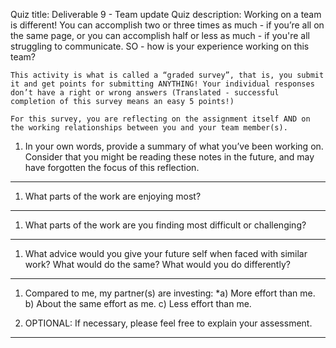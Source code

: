 Quiz title: Deliverable 9 - Team update
Quiz description: Working on a team is different! You can accomplish two or three times as much - if you’re all on the same page, or you can accomplish half or less as much - if you're all struggling to communicate. SO - how is your experience working on this team?

    This activity is what is called a “graded survey”, that is, you submit it and get points for submitting ANYTHING! Your individual responses don’t have a right or wrong answers (Translated - successful completion of this survey means an easy 5 points!)

    For this survey, you are reflecting on the assignment itself AND on the working relationships between you and your team member(s).

1. In your own words, provide a summary of what you’ve been working on. Consider that you might be reading these notes in the future, and may have forgotten the focus of this reflection.
____


1. What parts of the work are enjoying most?
____


1. What parts of the work are you finding most difficult or challenging?
____


1. What advice would you give your future self when faced with similar work? What would do the same? What would you do differently?
_____

1. Compared to me, my partner(s) are investing:
*a) More effort than me.
b) About the same effort as me.
c) Less effort than me.

1. OPTIONAL: If necessary, please feel free to explain your assessment.
____
